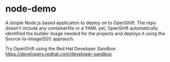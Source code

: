 # node-demo

A simple Node.js based applicaiton to deploy on to OpenShift. The repo doesn't include any containerfile or a YAML yet, OpenShift automatically identified the builder image needed for the projects and deploys it using the Source-to-Image(S2I) appraoch.

Try OpenShift using the Red Hat Developer Sandbox https://developers.redhat.com/developer-sandbox